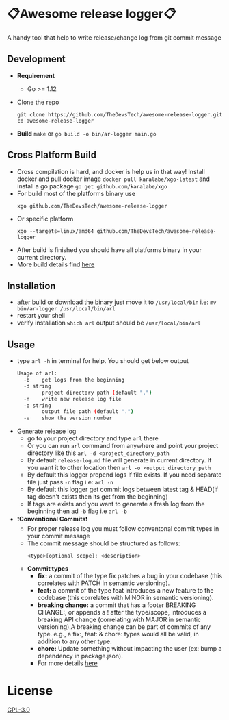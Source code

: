 # :clipboard:Awesome release logger:clipboard:
A handy tool that help to write release/change log from git commit message

## Development

- **Requirement**
    - Go >= 1.12
 
- Clone the repo
    ```
    git clone https://github.com/TheDevsTech/awesome-release-logger.git
    cd awesome-release-logger
    ```
- **Build**
    `make` or `go build -o bin/ar-logger main.go`

## Cross Platform Build
- Cross compilation is hard, and docker is help us in that way! Install docker and pull
    docker image `docker pull karalabe/xgo-latest` and install a go package `go get github.com/karalabe/xgo`
- For build most of the platforms binary use 
    ```
    xgo github.com/TheDevsTech/awesome-release-logger
    ```
- Or specific platform
    ```
    xgo --targets=linux/amd64 github.com/TheDevsTech/awesome-release-logger
    ```
- After build is finished you should have all platforms binary in your
current directory.
- More build details find [here](https://github.com/karalabe/xgo)

## Installation
- after build or download the binary just move it to `/usr/local/bin` i.e: `mv bin/ar-logger /usr/local/bin/arl`
- restart your shell
- verify installation `which arl` output should be `/usr/local/bin/arl`

## Usage
- type `arl -h` in terminal for help. You should get below output
    ```bash
    Usage of arl:
      -b	get logs from the beginning
      -d string
            project directory path (default ".")
      -n	write new release log file
      -o string
            output file path (default ".")
      -v	show the version number
    ```
- Generate release log
    - go to your project directory and type `arl` there
    - Or you can run `arl` command from anywhere and point your project directory like this `arl -d <project_directory_path`
    - By default `release-log.md` file will generate in current directory. If you want it to other location then
    `arl -o <output_directory_path`
    - By default this logger prepend logs if file exists. If you need separate file just pass `-n` flag 
    i.e: `arl -n`
    - By default this logger get commit logs between latest tag & HEAD(if tag doesn't exists then its get from the beginning)
    - If tags are exists and you want to generate a fresh log from the beginning then  ad `-b` flag
    i.e `arl -b`
- :exclamation:**Conventional Commits**:exclamation:
    - For proper release log you must follow conventonal commit types in your commit message
    - The commit message should be structured as follows:
        ```
        <type>[optional scope]: <description>
        ```
    - **Commit types**
        - **fix:**  a commit of the type fix patches a bug in your codebase (this correlates with PATCH in semantic versioning).
        - **feat:**  a commit of the type feat introduces a new feature to the codebase (this correlates with MINOR in semantic versioning).
        - **breaking change:**  a commit that has a footer BREAKING CHANGE:, or appends a ! after the type/scope, introduces a breaking API change (correlating with MAJOR in semantic versioning).A breaking change can be part of commits of any type. e.g., a fix:, feat: & chore: types would all be valid, in addition to any other type.
        - **chore:**  Update something without impacting the user (ex: bump a dependency in package.json). 
        - For more details [here](https://www.conventionalcommits.org/en/v1.0.0/)

# License
[GPL-3.0](https://github.com/TheDevsTech/awesome-release-logger/blob/master/LICENSE)
